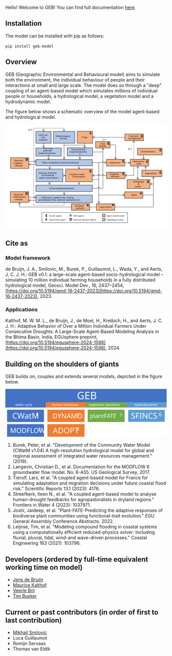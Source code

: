 Hello! Welcome to GEB! You can find full documentation [here](https://geb-model.github.io/GEB/).

## Installation

The model can be installed with pip as follows:

`pip install geb-model`

## Overview
GEB (Geographic Environmental and Behavioural model) aims to simulate both the environment, the individual behaviour of people and their interactions at small and large scale. The model does so through a "deep" coupling of an agent-based model which simulates millions of individual people or households, a hydrological model, a vegetation model and a hydrodynamic model.

The figure below shows a schematic overview of the model agent-based and hydrological model.

![Schematic model overview of GEB.](/docs/images/schematic_overview.svg "Schematic model overview")

## Cite as

### Model framework

de Bruijn, J. A., Smilovic, M., Burek, P., Guillaumot, L., Wada, Y., and Aerts, J. C. J. H.: GEB v0.1: a large-scale agent-based socio-hydrological model – simulating 10 million individual farming households in a fully distributed hydrological model, Geosci. Model Dev., 16, 2437–2454, [https://doi.org/10.5194/gmd-16-2437-2023](https://doi.org/10.5194/gmd-16-2437-2023), 2023.

### Applications

Kalthof, M. W. M. L., de Bruijn, J., de Moel, H., Kreibich, H., and Aerts, J. C. J. H.: Adaptive Behavior of Over a Million Individual Farmers Under Consecutive Droughts: A Large-Scale Agent-Based Modeling Analysis in the Bhima Basin, India, EGUsphere preprint, [https://doi.org/10.5194/egusphere-2024-1588](https://doi.org/10.5194/egusphere-2024-1588), 2024.

## Building on the shoulders of giants

GEB builds on, couples and extends several models, depicted in the figure below.

![Model components of GEB.](/docs/images/models_overview.svg "Schematic model overview")

1. Burek, Peter, et al. "Development of the Community Water Model (CWatM v1.04) A high-resolution hydrological model for global and regional assessment of integrated water resources management." (2019).
2. Langevin, Christian D., et al. Documentation for the MODFLOW 6 groundwater flow model. No. 6-A55. US Geological Survey, 2017.
3. Tierolf, Lars, et al. "A coupled agent-based model for France for simulating adaptation and migration decisions under future coastal flood risk." Scientific Reports 13.1 (2023): 4176.
4. Streefkerk, Ileen N., et al. "A coupled agent-based model to analyse human-drought feedbacks for agropastoralists in dryland regions." Frontiers in Water 4 (2023): 1037971.
5. Joshi, Jaideep, et al. "Plant-FATE-Predicting the adaptive responses of biodiverse plant communities using functional-trait evolution." EGU General Assembly Conference Abstracts. 2022.
6. Leijnse, Tim, et al. "Modeling compound flooding in coastal systems using a computationally efficient reduced-physics solver: Including fluvial, pluvial, tidal, wind-and wave-driven processes." Coastal Engineering 163 (2021): 103796.

## Developers (ordered by full-time equivalent working time on model)
- [Jens de Bruijn](https://research.vu.nl/en/persons/jens-de-bruijn)
- [Maurice Kalthof](https://research.vu.nl/en/persons/maurice-kalthof)
- [Veerle Bril](https://research.vu.nl/en/persons/veerle-bril)
- [Tim Busker](https://research.vu.nl/en/persons/tim-busker)

## Current or past contributors (in order of first to last contribution)
- [Mikhail Smilovic](https://iiasa.ac.at/staff/mikhail-smilovic)
- Luca Guillaumot
- Romijn Servaas
- Thomas van Eldik